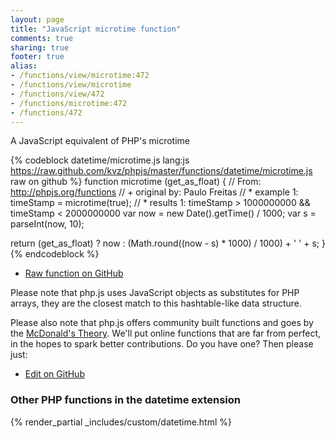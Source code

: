 ```yaml
---
layout: page
title: "JavaScript microtime function"
comments: true
sharing: true
footer: true
alias:
- /functions/view/microtime:472
- /functions/view/microtime
- /functions/view/472
- /functions/microtime:472
- /functions/472
---
```

<!-- Generated by Rakefile:build -->
A JavaScript equivalent of PHP's microtime

{% codeblock datetime/microtime.js lang:js https://raw.github.com/kvz/phpjs/master/functions/datetime/microtime.js raw on github %}
function microtime (get_as_float) {
  // From: http://phpjs.org/functions
  // +   original by: Paulo Freitas
  // *     example 1: timeStamp = microtime(true);
  // *     results 1: timeStamp > 1000000000 && timeStamp < 2000000000
  var now = new Date().getTime() / 1000;
  var s = parseInt(now, 10);

  return (get_as_float) ? now : (Math.round((now - s) * 1000) / 1000) + ' ' + s;
}
{% endcodeblock %}

 - [Raw function on GitHub](https://github.com/kvz/phpjs/blob/master/functions/datetime/microtime.js)

Please note that php.js uses JavaScript objects as substitutes for PHP arrays, they are 
the closest match to this hashtable-like data structure. 

Please also note that php.js offers community built functions and goes by the 
[McDonald's Theory](https://medium.com/what-i-learned-building/9216e1c9da7d). We'll put online 
functions that are far from perfect, in the hopes to spark better contributions. 
Do you have one? Then please just: 

 - [Edit on GitHub](https://github.com/kvz/phpjs/edit/master/functions/datetime/microtime.js)


### Other PHP functions in the datetime extension
{% render_partial _includes/custom/datetime.html %}
